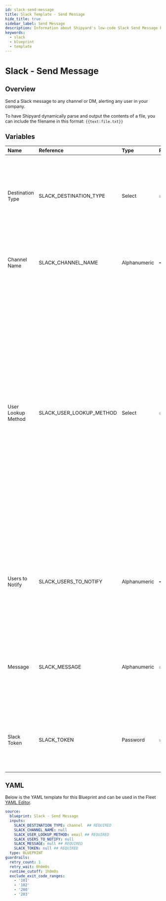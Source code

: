 ```yaml
---
id: slack-send-message
title: Slack Template - Send Message
hide_title: true
sidebar_label: Send Message
description: Information about Shipyard's low-code Slack Send Message blueprint. Send a Slack message to any channel or DM, alerting any user in your company.
keywords:
  - slack
  - blueprint
  - template
---
```


# Slack - Send Message

## Overview

Send a Slack message to any channel or DM, alerting any user in your company.

To have Shipyard dynamically parse and output the contents of a file, you can include the filename in this format: `{{text:file.txt}}`

## Variables

| Name | Reference | Type | Required | Default | Options | Description             |
|:-----|:----------|:-----|:---------|:--------|:--------|:------------------------|
| Destination Type | SLACK_DESTINATION_TYPE | Select | :white_check_mark: | `channel` | Channel: `channel`<br></br><br></br>DM: `dm`<br></br><br></br> | The type of location where you want your message to be sent.  If Channel is selected, a message can be sent directly to a channel.  If DM is selected, users can be sent messages directly from your app. |
| Channel Name | SLACK_CHANNEL_NAME | Alphanumeric | :heavy_minus_sign: | - | - | The name of the channel where you want your message to be sent, without the # prefix. This field will be ignored if the destination type is DM. |
| User Lookup Method | SLACK_USER_LOOKUP_METHOD | Select | :white_check_mark: | `email` | Display Name: `display_name`<br></br><br></br>Real Name: `real_name`<br></br><br></br>Email: `email`<br></br><br></br> | Used to determine what data point to look at to find a User's ID for notification tagging.  Email - the email address of the user in your Slack workspace. We recommend using this field when possible, as it cannot be changed by a user.  Real Name - Full Name that a user has set for themselves in Slack. This value may be inconsistent if your organization doesn't enforce naming standards, and it can be changed by a user.  Display Name - the @username that you use to reference someone directly in slack. For more important notifications, it's inadvisable to use this method because users can easily change this name on their own and multiple users can share the same display name. |
| Users to Notify | SLACK_USERS_TO_NOTIFY | Alphanumeric | :heavy_minus_sign: | - | - | A comma separated list of case insensitive user information, used to look up user IDs. The user information needs to match the selected User Lookup Method. This field is only required if the Destination Type is DM. |
| Message | SLACK_MESSAGE | Alphanumeric | :white_check_mark: | - | - | The message that you want sent to a user. You can use all of the same markdown syntax that you would typically use in a Slack message. If you want to create a link in your message, you can use the format of <www.website.com|text to link> |
| Slack Token | SLACK_TOKEN | Password | :white_check_mark: | - | - | The Bot User Oauth Token that is used to programmatically send messages by your specific application. See Authorization documentation for more information. |




## YAML

Below is the YAML template for this Blueprint and can be used in the
Fleet [YAML Editor](../../reference/fleets/yaml-editor.md).

```yaml
source:
  blueprint: Slack - Send Message
  inputs:
    SLACK_DESTINATION_TYPE: channel  ## REQUIRED
    SLACK_CHANNEL_NAME: null
    SLACK_USER_LOOKUP_METHOD: email ## REQUIRED
    SLACK_USERS_TO_NOTIFY: null
    SLACK_MESSAGE: null ## REQUIRED
    SLACK_TOKEN: null ## REQUIRED
  type: BLUEPRINT
guardrails:
  retry_count: 1
  retry_wait: 0h0m0s
  runtime_cutoff: 1h0m0s
  exclude_exit_code_ranges:
    - '101'
    - '102'
    - '200'
    - '203'
 ```


